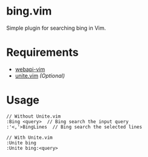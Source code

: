 # bing.vim

Simple plugin for searching bing in Vim.

# Requirements

- [webapi-vim][]
- [unite.vim][] *(Optional)*

# Usage

    // Without Unite.vim
    :Bing <query>  // Bing search the input query
    :'<,'>BingLines  // Bing search the selected lines

    // With Unite.vim
    :Unite bing
    :Unite bing:<query>

[webapi-vim]: https://github.com/mattn/webapi-vim
[unite.vim]: https://github.com/Shougo/unite.vim

